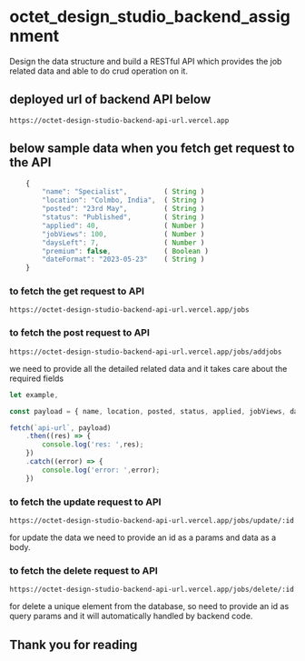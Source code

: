 # octet_design_studio_backend_assignment

Design the data structure and build a RESTful API which provides the job related data and able to do crud operation on it.


## deployed url of backend API below
`https://octet-design-studio-backend-api-url.vercel.app`



## below sample data when you fetch get request to the API

```js
    {
        "name": "Specialist",         ( String )
        "location": "Colmbo, India",  ( String )
        "posted": "23rd May",         ( String )
        "status": "Published",        ( String )
        "applied": 40,                ( Number )
        "jobViews": 100,              ( Number )
        "daysLeft": 7,                ( Number )
        "premium": false,             ( Boolean )
        "dateFormat": "2023-05-23"    ( String )
    }
```

### to fetch the get request to API

`https://octet-design-studio-backend-api-url.vercel.app/jobs`



### to fetch the post request to API

`https://octet-design-studio-backend-api-url.vercel.app/jobs/addjobs`

we need to provide all the detailed related data and it takes care about the required fields

```js
let example,

const payload = { name, location, posted, status, applied, jobViews, daysLeft, premium, dateFormat };

fetch(`api-url`, payload)
    .then((res) => {
        console.log('res: ',res);
    })
    .catch((error) => {
        console.log('error: ',error);
    })

```



### to fetch the update request to API

`https://octet-design-studio-backend-api-url.vercel.app/jobs/update/:id`

for update the data we need to provide an id as a params and data as a body.



### to fetch the delete request to API

`https://octet-design-studio-backend-api-url.vercel.app/jobs/delete/:id`

for delete a unique element from the database, so need to provide an id as query params and it will automatically handled by backend code.



## Thank you for reading